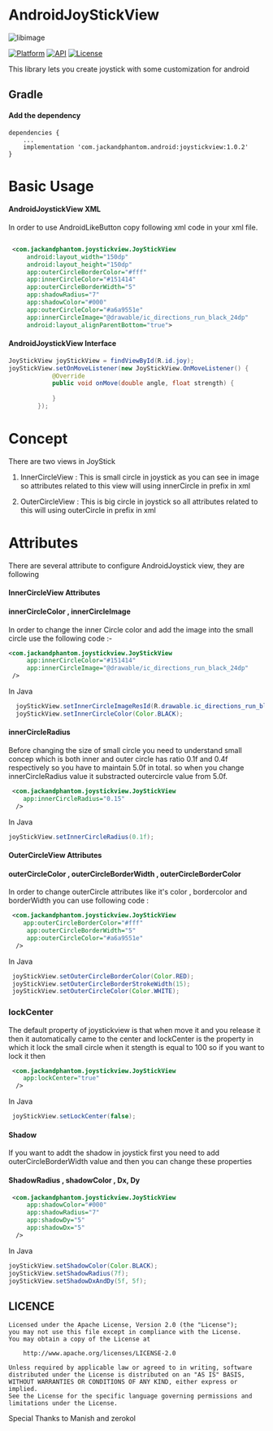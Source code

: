 # AndroidJoyStickView
![libimage](https://user-images.githubusercontent.com/22986571/44574794-07ae2e00-a7a8-11e8-9c60-c73c50294e80.jpg)

[![Platform](https://img.shields.io/badge/platform-android-blue.svg)](http://developer.android.com/index.html)
[![API](https://img.shields.io/badge/API-14%2B-blue.svg?style=flat)](https://android-arsenal.com/api?level=14)
[![License](https://img.shields.io/badge/license-Apache%202-4EB1BA.svg?style=flat-square)](https://www.apache.org/licenses/LICENSE-2.0.html)

This library lets you create joystick with some customization for android

Gradle
------

#### Add the dependency

```
dependencies {
    ...
    implementation 'com.jackandphantom.android:joystickview:1.0.2'
}
```
# Basic Usage

#### AndroidJoystickView XML

In order to use AndroidLikeButton copy following xml code in your xml file.

```xml

 <com.jackandphantom.joystickview.JoyStickView
     android:layout_width="150dp"
     android:layout_height="150dp"
     app:outerCircleBorderColor="#fff"
     app:innerCircleColor="#151414"
     app:outerCircleBorderWidth="5"
     app:shadowRadius="7"
     app:shadowColor="#000"
     app:outerCircleColor="#a6a9551e"
     app:innerCircleImage="@drawable/ic_directions_run_black_24dp"
     android:layout_alignParentBottom="true">

```

#### AndroidJoystickView Interface

```java
JoyStickView joyStickView = findViewById(R.id.joy);
joyStickView.setOnMoveListener(new JoyStickView.OnMoveListener() {
            @Override
            public void onMove(double angle, float strength) {
                
            }
        });

```

# Concept

There are two views in JoyStick 

1. InnerCircleView : This is small circle in joystick as you can see in image so attributes related to this view will using innerCircle
in prefix in xml

2. OuterCircleView : This is big circle in joystick so all attributes related to this will using outerCircle in prefix in xml

# Attributes

There are several attribute to configure AndroidJoystick view, they are following

#### InnerCircleView Attributes

 #### innerCircleColor , innerCircleImage
 
 In order to change the inner Circle color and add the image into the small circle use the following code :- 
 
 ```xml
 <com.jackandphantom.joystickview.JoyStickView
      app:innerCircleColor="#151414"
      app:innerCircleImage="@drawable/ic_directions_run_black_24dp"
  />

```
In Java 

```java
  joyStickView.setInnerCircleImageResId(R.drawable.ic_directions_run_black_24dp);
  joyStickView.setInnerCircleColor(Color.BLACK);

```

#### innerCircleRadius

Before changing the size of small circle you need to understand small concep which is both inner and outer circle has ratio 0.1f and 0.4f respectively so you have to maintain 5.0f in total. so when you change innerCircleRadius value it substracted outercircle value from 5.0f.

```xml
 <com.jackandphantom.joystickview.JoyStickView
    app:innerCircleRadius="0.15"
  />

```
In Java 

```java
joyStickView.setInnerCircleRadius(0.1f);

```
#### OuterCircleView Attributes

#### outerCircleColor , outerCircleBorderWidth , outerCircleBorderColor

In order to change outerCircle attributes like it's color , bordercolor and borderWidth you can use following code :

```xml
 <com.jackandphantom.joystickview.JoyStickView
    app:outerCircleBorderColor="#fff"
     app:outerCircleBorderWidth="5"
     app:outerCircleColor="#a6a9551e"
  />

```
In Java 

```java
 joyStickView.setOuterCircleBorderColor(Color.RED);
 joyStickView.setOuterCircleBorderStrokeWidth(15);
 joyStickView.setOuterCircleColor(Color.WHITE);

```
### lockCenter

The default property of joystickview is that when move it and you release it then it automatically came to the center and lockCenter is the property in which it lock the small circle when it stength is equal to 100 so if you want to lock it then 

```xml
 <com.jackandphantom.joystickview.JoyStickView
    app:lockCenter="true"
  />

```
In Java 

```java
 joyStickView.setLockCenter(false);

```
#### Shadow

If you want to addt the shadow in joystick first you need to add outerCircleBorderWidth value and then you can change these properties 

#### ShadowRadius , shadowColor , Dx, Dy

```xml
 <com.jackandphantom.joystickview.JoyStickView
     app:shadowColor="#000"
     app:shadowRadius="7"
     app:shadowDy="5"
     app:shadowDx="5"
  />

```
In Java 

```java
joyStickView.setShadowColor(Color.BLACK);
joyStickView.setShadowRadius(7f);
joyStickView.setShadowDxAndDy(5f, 5f);

```

 LICENCE
-----

    Licensed under the Apache License, Version 2.0 (the "License");
    you may not use this file except in compliance with the License.
    You may obtain a copy of the License at

        http://www.apache.org/licenses/LICENSE-2.0

    Unless required by applicable law or agreed to in writing, software
    distributed under the License is distributed on an "AS IS" BASIS,
    WITHOUT WARRANTIES OR CONDITIONS OF ANY KIND, either express or implied.
    See the License for the specific language governing permissions and
    limitations under the License.

 Special Thanks to Manish and zerokol

